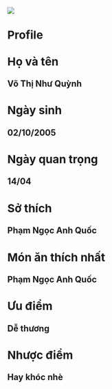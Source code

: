 
<html lang>
<head>
<title>Võ Thị Như Quỳnh</title>    
<style>
body{
font-size: 13px;
font-weight: 400;
line-height: 25px;
/* background-image:url("https://tse2.mm.bing.net/th?id=OIP.VXUO9sPsErwk2Eo9tcDr_AHaEK&pid=Api&P=0&h=220");     */
  background-color: #F2DOD3;
}
</style>
</head>
<body>
<img src="https://scontent.xx.fbcdn.net/v/t1.15752-9/416101032_685791887076951_2192964969791800485_n.jpg?_nc_cat=104&ccb=1-7&_nc_sid=0024fc&_nc_eui2=AeH2r8XZbFbrMRGbVImY-rT360Pi-fwqpkbrQ-L5_CqmRqlMXKjop3BeWrq3dp4tzmb50Y0bR0ZPzG2ANSt3MoTn&_nc_ohc=7AEUrB_09fsQ7kNvgF16i9D&_nc_ad=z-m&_nc_cid=0&_nc_ht=scontent.xx&_nc_gid=AIdnX5Hea7wGSXl2TUzGhqK&oh=03_Q7cD1QGx5lM81ab4XFCnidF1VcspAyMMQkjFSfjHTrmM1tERIw&oe=6714DB5B" >
<h1><b>Profile</b></h1>
<h1>Họ và tên</h1>
<h2>Võ Thị Như Quỳnh</h2>
<h1>Ngày sinh</h1>
<h2>02/10/2005</h2>
<h1>Ngày quan trọng</h1>
<h2> 14/04</h2>
<h1>Sở thích</h1>
<h2> Phạm Ngọc Anh Quốc</h2>
<h1> Món ăn thích nhất</h1>
<h2> Phạm Ngọc Anh Quốc</h2>
<h1> Ưu điểm</h1>
<h2> Dễ thương</h2>
<h1> Nhược điểm</h1>
<h2> Hay khóc nhè</h2>
</body>
</html> 
